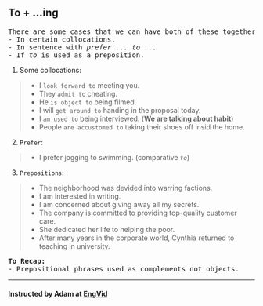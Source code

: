 ## To + ...ing
<pre>
There are some cases that we can have both of these together.
- In certain collocations.
- In sentence with <i>prefer ... to ... </i>
- If <i>to</i> is used as a preposition.
</pre>

1. Some collocations:
> - I `look forward to` meeting you.
> - They `admit to` cheating.
> - He `is object to` being filmed.
> - I will `get around to` handing in the proposal today. 
> - I `am used to` being interviewed. (**We are talking about habit**)
> - People `are accustomed to` taking their shoes off insid the home.

2. `Prefer`:
> - I prefer jogging to swimming. (comparative *`to`*)

3. `Prepositions`:
> - The neighborhood was devided into warring factions.
> - I am interested in writing.
> - I am concerned about giving away all my secrets.
> - The company is committed to providing top-quality customer care.
> - She dedicated her life to helping the poor.
> - After many years in the corporate world, Cynthia returned to teaching in university.

<pre>
<b>To Recap:</b>
- Prepositional phrases used as complements not objects. 
</pre>
---
#### Instructed by Adam at [EngVid](www.engvid.com)
